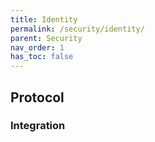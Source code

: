 ```yaml
---
title: Identity
permalink: /security/identity/
parent: Security
nav_order: 1
has_toc: false
---
```


## Protocol


### Integration
